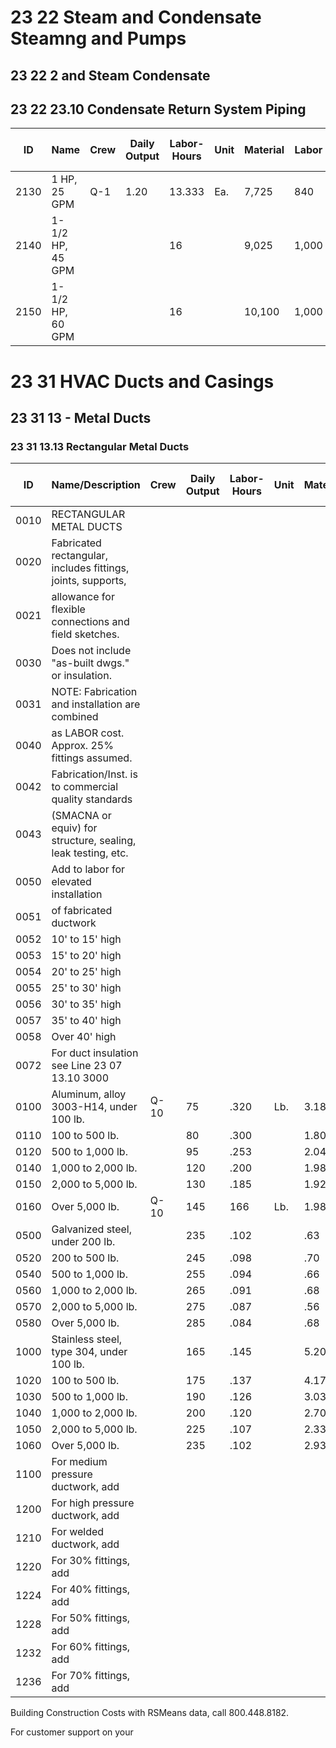 # 23 22 Steam and Condensate Steamng and Pumps

## 23 22 2 and Steam Condensate

## 23 22 23.10 Condensate Return System Piping

| ID    | Name                                 | Crew | Daily Output | Labor-Hours | Unit | Material | Labor | Equipment | Total | Total Incl O&P |
|-------|--------------------------------------|------|-------------|-------------|------|----------|-------|-----------|-------|----------------|
| 2130  | 1 HP, 25 GPM                         | Q-1  | 1.20        | 13.333      | Ea.  | 7,725    | 840   |           | 8,565 | 9,750          |
| 2140  | 1-1/2 HP, 45 GPM                     |      |             | 16          |      | 9,025    | 1,000 |           | 10,025| 11,400         |
| 2150  | 1-1/2 HP, 60 GPM                     |      |             | 16          |      | 10,100   | 1,000 |           | 11,100| 12,600         |

# 23 31 HVAC Ducts and Casings

## 23 31 13 - Metal Ducts

### 23 31 13.13 Rectangular Metal Ducts

| ID    | Name/Description                                                                                                   | Crew | Daily Output | Labor-Hours | Unit | Material | Labor  | Equipment | Total  | Total Incl O&P |
|-------|--------------------------------------------------------------------------------------------------------------------|------|-------------|-------------|------|----------|--------|-----------|--------|----------------|
| 0010  | RECTANGULAR METAL DUCTS                                                                                            |      |             |             |      |          |        |           |        |                |
| 0020  | Fabricated rectangular, includes fittings, joints, supports,                                                        |      |             |             |      |          |        |           |        |                |
| 0021  | allowance for flexible connections and field sketches.                                                             |      |             |             |      |          |        |           |        |                |
| 0030  | Does not include "as-built dwgs." or insulation.                                                                   |      |             |             |      |          |        |           |        |                |
| 0031  | NOTE: Fabrication and installation are combined                                                                    |      |             |             |      |          |        |           |        |                |
| 0040  | as LABOR cost. Approx. 25% fittings assumed.                                                                       |      |             |             |      |          |        |           |        |                |
| 0042  | Fabrication/Inst. is to commercial quality standards                                                               |      |             |             |      |          |        |           |        |                |
| 0043  | (SMACNA or equiv) for structure, sealing, leak testing, etc.                                                       |      |             |             |      |          |        |           |        |                |
| 0050  | Add to labor for elevated installation                                                                             |      |             |             |      |          |        |           |        |                |
| 0051  | of fabricated ductwork                                                                                             |      |             |             |      |          |        |           |        |                |
| 0052  | 10' to 15' high                                                                                                    |      |             |             |      |          |        |           | 6%     |                |
| 0053  | 15' to 20' high                                                                                                    |      |             |             |      |          |        |           | 12%    |                |
| 0054  | 20' to 25' high                                                                                                    |      |             |             |      |          |        |           | 15%    |                |
| 0055  | 25' to 30' high                                                                                                    |      |             |             |      |          |        |           | 21%    |                |
| 0056  | 30' to 35' high                                                                                                    |      |             |             |      |          |        |           | 24%    |                |
| 0057  | 35' to 40' high                                                                                                    |      |             |             |      |          |        |           | 30%    |                |
| 0058  | Over 40' high                                                                                                      |      |             |             |      |          |        |           | 33%    |                |
| 0072  | For duct insulation see Line 23 07 13.10 3000                                                                      |      |             |             |      |          |        |           |        |                |
| 0100  | Aluminum, alloy 3003-H14, under 100 lb.                                                                            | Q-10 | 75          | .320        | Lb.  | 3.18     | 20     |           | 23.18  | 3422           |
| 0110  | 100 to 500 lb.                                                                                                     |      | 80          | .300        |      | 1.80     | 18.90  |           | 20.70  | 30.50           |
| 0120  | 500 to 1,000 lb.                                                                                                   |      | 95          | .253        |      | 2.04     | 15.95  |           | 17.99  | 26              |
| 0140  | 1,000 to 2,000 lb.                                                                                                 |      | 120         | .200        |      | 1.98     | 12.60  |           | 14.58  | 21              |
| 0150  | 2,000 to 5,000 lb.                                                                                                 |      | 130         | .185        |      | 1.92     | 11.65  |           | 13.57  | 19.65           |
| 0160  | Over 5,000 lb.                                                                                                     | Q-10 | 145         | 166         | Lb.  | 1.98     | 10.45  |           | 12.43  | 17.90           |
| 0500  | Galvanized steel, under 200 lb.                                                                                    |      | 235         | .102        |      | .63      | 6.45   |           | 7.08   | 10.40           |
| 0520  | 200 to 500 lb.                                                                                                     |      | 245         | .098        |      | .70      | 6.20   |           | 6.90   | 10.05           |
| 0540  | 500 to 1,000 lb.                                                                                                   |      | 255         | .094        |      | .66      | 5.95   |           | 6.61   | 9.70            |
| 0560  | 1,000 to 2,000 lb.                                                                                                 |      | 265         | .091        |      | .68      | 5.70   |           | 6.38   | 9.35            |
| 0570  | 2,000 to 5,000 lb.                                                                                                 |      | 275         | .087        |      | .56      | 5.50   |           | 6.06   | 8.90            |
| 0580  | Over 5,000 lb.                                                                                                     |      | 285         | .084        |      | .68      | 5.30   |           | 5.98   | 8.75            |
| 1000  | Stainless steel, type 304, under 100 lb.                                                                          |      | 165         | .145        |      | 5.20     | 9.15   |           | 14.35  | 19.50           |
| 1020  | 100 to 500 lb.                                                                                                     |      | 175         | .137        |      | 4.17     | 8.65   |           | 12.82  | 17.65           |
| 1030  | 500 to 1,000 lb.                                                                                                   |      | 190         | .126        |      | 3.03     | 7.95   |           | 10.98  | 15.35           |
| 1040  | 1,000 to 2,000 lb.                                                                                                 |      | 200         | .120        |      | 2.70     | 7.55   |           | 10.25  | 14.35           |
| 1050  | 2,000 to 5,000 lb.                                                                                                |      | 225         | .107        |      | 2.33     | 6.75   |           | 9.08   | 12.70           |
| 1060  | Over 5,000 lb.                                                                                                     |      | 235         | .102        |      | 2.93     | 6.45   |           | 9.38   | 12.90           |
| 1100  | For medium pressure ductwork, add                                                                                  |      |             |             |      |          |        |           | 15%    |                |
| 1200  | For high pressure ductwork, add                                                                                    |      |             |             |      |          |        |           | 40%    |                |
| 1210  | For welded ductwork, add                                                                                           |      |             |             |      |          |        |           | 85%    |                |
| 1220  | For 30% fittings, add                                                                                              |      |             |             |      |          |        |           | 11%    |                |
| 1224  | For 40% fittings, add                                                                                              |      |             |             |      |          |        |           | 34%    |                |
| 1228  | For 50% fittings, add                                                                                              |      |             |             |      |          |        |           | 56%    |                |
| 1232  | For 60% fittings, add                                                                                              |      |             |             |      |          |        |           | 79%    |                |
| 1236  | For 70% fittings, add                                                                                              |      |             |             |      |          |        |           | 101%   |                |

Building Construction Costs with RSMeans data, call 800.448.8182.

For customer support on your